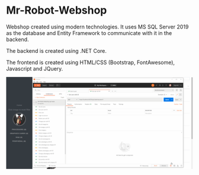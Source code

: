 # Mr-Robot-Webshop

Webshop created using modern technologies. 
It uses MS SQL Server 2019 as the database and Entity Framework to communicate with it in the backend.

The backend is created using .NET Core.

The frontend is created using HTML/CSS (Bootstrap, FontAwesome), Javascript and JQuery. 

![](webshopdemo.gif)
